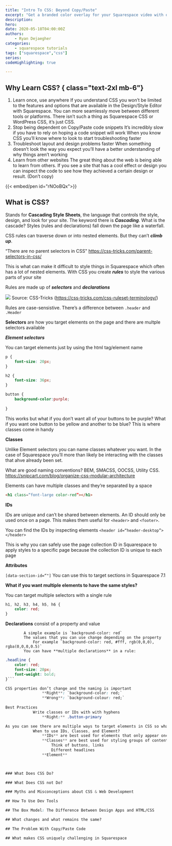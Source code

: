 ```yaml
---
title: "Intro To CSS: Beyond Copy/Paste"
excerpt: "Get a branded color overlay for your Squarespace video with one CSS class"
description: 
hero: 
date: 2020-05-18T04:00:00Z
authors: 
    - Ryan Dejaegher
categories: 
    - squarespace tutorials
tags: ["squarespace","css"]
series: 
codeHighlighting: true

---
```


## Why Learn CSS? { class="text-2xl mb-6"}

1. Learn once, use anywhere
    If you understand CSS you won’t be limited to the features and options that are available in the Design/Style Editor with Squarespace.
    You can more seamlessly move between different tools or platforms. 
        There isn’t such a thing as Squarespace CSS or WordPress CSS, it’s just CSS. 
2. Stop being dependent on Copy/Paste code snippets
    It’s incredibly slow if you have to rely on hoping a code snippet will work
    When you know CSS you’ll know where to look to start troubleshooting faster
3. Troubleshoot layout and design problems faster
    When something doesn’t look the way you expect you’ll have a better understanding of why things aren’t working
4. Learn from other websites
    The great thing about the web is being able to learn from others. If you see a site that has a cool effect or design you can inspect the code to see how they achieved a certain design or result. (Don’t copy)

{{< embed/pen id="rNOoBQx">}}

## What is CSS? 

Stands for **Cascading Style Sheets**, the language that controls the style, design, and look for your site. The keyword there is **_Cascading_**. What is the cascade? Styles (rules and declarations) fall down the page like a waterfall.
    
CSS rules can traverse down or into nested elements. But they can’t **_climb up_**.
        
“There are no parent selectors in CSS" https://css-tricks.com/parent-selectors-in-css/
            
This is what can make it difficult to style things in Squarespace which often has a lot of nested elements. 
With CSS you create **_rules_** to style the various parts of your site

Rules are made up of **_selectors_** and **_declarations_**

![](https://firebasestorage.googleapis.com/v0/b/firescript-577a2.appspot.com/o/imgs%2Fapp%2Fryandejaegher%2Ftu-Y-ixV6C.png?alt=media&token=1b2212fa-9040-4e89-9664-5d9ba99d2c44)
Source: CSS-Tricks (https://css-tricks.com/css-ruleset-terminology/)

Rules are case-sensistive. There’s a difference between `.header` and `.Header`
        
**Selectors** are how you target elements on the page and there are multple selectors available
            
**_Element selectors_**

You can target elements just by using the html tag/element name

```css
p {
    font-size: 20px;
}

h2 {
    font-size: 36px;
}

button {
    background-color:purple;
    
}
```

This works but what if you don’t want all of your buttons to be purple? What if you want one button to be yellow and another to be blue? This is where classes come in handy

**Classes**

Unlike Element selectors you can name classes whatever you want. In the case of Squarespace you’ll more than likely be interacting with the classes that ahve already been set.

What are good naming conventions? BEM, SMACSS, OOCSS, Utility CSS. https://snipcart.com/blog/organize-css-modular-architecture
                
Elements can have multiple classes and they’re separated by a space 

```html
<h1 class=“font-large color-red”></h1>
```

**IDs**

IDs are unique and can’t be shared between elements. An ID should only be used once on a page. This makes them useful for `<header>` and `<footer>`.

You can find the IDs by inspecting elements `<header id=“header-desktop”></header>`
                        
This is why you can safely use the page collection ID in Squarespace to apply styles to a specific page because the collection ID is unique to each page
            
            
**Attributes**
                
`[data-section-id=“"]` You can use this to target sections in Squarespace 7.1

**What if you want multiple elements to have the same styles?**

You can target multiple selectors with a single rule 

```css
h1, h2, h3, h4, h5, h6 {
    color: red;
}
```
**Declarations** consist of a property and value
            
            A simple example is `background-color: red`
            The values that you can use change depending on the property
                For example `background-color: red, #fff, rgb(0,0,0), rgba(0,0,0,0.5)`
            You can have **multiple declarations** in a rule:
                
```css
.headline {
	color: red;
	font-size: 28px;
    font-weight: bold;
}```

CSS properties don’t change and the naming is important
                **Right**: `background-color: red;`
                **Wrong**: `background-colour: red;`
        
Best Practices
            Write classes or IDs with with hyphens
                **Right:** .button-primary

As you can see there are multiple ways to target elements in CSS so what’s the best approach?
            When to use IDs, Classes, and Element?
                **IDs** are best used for elements that only appear once on a page (header, footer), also helps to target specific sections in Squarespace
                **Classes** are best used for styling groups of content and creating consistent style between eleents
                    Think of buttons, links
                    Different headlines
                **Element**
        


### What Does CSS Do? 

### What Does CSS not Do?

### Myths and Misconceptions about CSS & Web Development

## How To Use Dev Tools

## The Box Model: The Difference Between Design Apps and HTML/CSS

## What changes and what remains the same?

## The Problem With Copy/Paste Code

## What makes CSS uniquely challenging in Squarespace